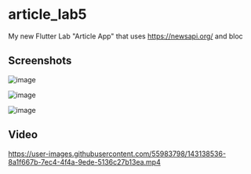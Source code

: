 # article_lab5

My new Flutter Lab "Article App" that uses https://newsapi.org/ and bloc

## Screenshots

![image](https://user-images.githubusercontent.com/55983798/143137262-2266217a-5396-4f3d-9400-5969f6915520.png)


![image](https://user-images.githubusercontent.com/55983798/143137339-3096f80d-3149-4b89-b57c-569555071941.png)

![image](https://user-images.githubusercontent.com/55983798/143137488-3e91e1eb-87ac-49dd-9c41-5b54a824ce4d.png)

## Video

https://user-images.githubusercontent.com/55983798/143138536-8a1f667b-7ec4-4f4a-9ede-5136c27b13ea.mp4

